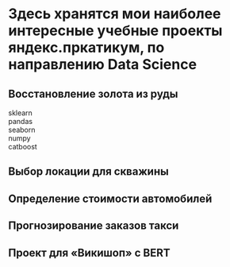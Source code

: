 # Здесь хранятся мои наиболее интересные учебные проекты яндекс.пркатикум, по направлению Data Science

## Восстановление золота из руды
<div class="alert alert-light" role="alert">sklearn</div>
<div class="alert alert-light" role="alert">pandas</div>
<div class="alert alert-light" role="alert">seaborn</div>
<div class="alert alert-light" role="alert">numpy</div>
<div class="alert alert-light" role="alert">catboost </div>

## Выбор локации для скважины


## Определение стоимости автомобилей


## Прогнозирование заказов такси


## Проект для «Викишоп» c BERT
